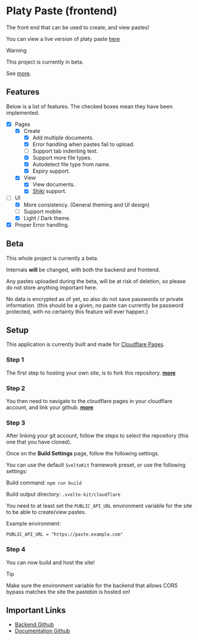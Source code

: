 # Platy Paste (frontend)

The front end that can be used to create, and view pastes!

You can view a live version of platy paste [here](https://paste.mplaty.com/)

> [!WARNING]
> This project is currently in beta.
>
> See [more](#beta).

## Features

Below is a list of features. The checked boxes mean they have been implemented.

- [x] Pages
    - [x] Create
        - [x] Add multiple documents.
        - [x] Error handling when pastes fail to upload.
        - [ ] Support tab indenting text.
        - [x] Support more file types.
        - [x] Autodetect file type from name.
        - [x] Expiry support.
    - [x] View
        - [x] View documents.
        - [x] [Shiki](https://shiki.style/) support.
- [ ] UI
    - [x] More consistency. (General theming and UI design)
    - [ ] Support mobile.
    - [x] Light / Dark theme.
- [x] Proper Error handling.

## Beta

This whole project is currently a beta.

Internals **will** be changed, with both the backend and frontend.

Any pastes uploaded during the beta, will be at risk of deletion, so please do not store anything important here.

No data is encrypted as of yet,
so also do not save passwords or private information.
(this should be a given,
no paste can currently be password protected,
with no certainty this feature will ever happen.)

## Setup

This application is currently built and made for [Cloudflare Pages](https://pages.cloudflare.com/).

### Step 1

The first step to hosting your own site, is to fork this repository. [**more**](https://docs.github.com/en/pull-requests/collaborating-with-pull-requests/working-with-forks/fork-a-repo)

### Step 2

You then need to navigate to the cloudflare pages in your cloudflare account,
and link your github. [**more**](https://developers.cloudflare.com/pages/get-started/git-integration/)

### Step 3

After linking your git account, follow the steps to select the repository (this one that you have cloned).

Once on the **Build Settings** page, follow the following settings.

You can use the default `SvelteKit` framework preset, or use the following settings:

Build command: `npm run build`

Build output directory: `.svelte-kit/cloudflare`

You need to at least set the `PUBLIC_API_URL` environment variable for the site to be able to create/view pastes.

Example environment:

```env
PUBLIC_API_URL = "https://paste.example.com"
```

### Step 4

You can now build and host the site!

> [!TIP]
> Make sure the environment variable for the backend that allows CORS bypass matches the site the pastebin is hosted on!

## Important Links

- [Backend Github](https://github.com/mplatypus/platy-paste-backend)
- [Documentation Github](https://github.com/mplatypus/platy-paste-documentation)

